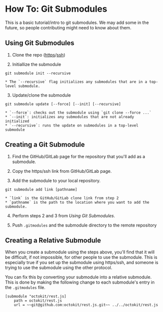 # How To: Git Submodules

This is a basic tutorial/intro to git submodules. We may add some in the future, so people contributing might need to know about them.

## Using Git Submodules

1. Clone the repo ([https](https://help.github.com/articles/cloning-a-repository/)/[ssh](https://help.github.com/articles/connecting-to-github-with-ssh/))

2. Initiallize the submodule
```
git submodule init --recursive
```
    * The `--recursive` flag initializes any submodules that are in a top-level submodule.

3. Update/clone the submodule
```
git submodule update [--force] [--init] [--recursive]
```
    * `--force`: checks out the submodule using `git clone --force ...`
    * `--init`: initializes any submodules that are not already initialized
    * `--recursive`: runs the update on submodules in a top-level submodule

## Creating a Git Submodule

1. Find the GitHub/GitLab page for the repository that you'll add as a submodule.

2. Copy the https/ssh link from GitHub/GitLab page.

3. Add the submodule to your local repository.
```
git submodule add link [pathname]
```
    * `link` is the GitHub/GitLab clone link from step 2
    * `pathname` is the path to the location where you want to add the submodule.

4. Perform steps 2 and 3 from _Using Git Submodules_.

5. Push `.gitmodules` and the submodule directory to the remote repository

## Creating a Relative Submodule

When you create a submodule using the steps above, you'll find that it will be difficult, if not impossible, for other people to use the submodule. This is especially true if you set up the submodule using https/ssh, and someone is trying to use the submodule using the other protocol.

You can fix this by converting your submodule into a relative submodule. This is done by making the following change to each submodule's entry in the `.gitmodules` file.

```
[submodule "octokit/rest.js]
    path = octokit/rest.js
    url = ~~git@github.com:octokit/rest.js.git~~ ../../octokit/rest.js
```
